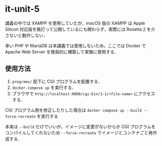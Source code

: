 # it-unit-5

講義の中では XAMPP を使用していたが，macOS 版の XAMPP は Apple Silicon 対応版を銘打って公開しているにも関わらず，実際には Rosetta 2 を介さないと動作しない．

幸い PHP や MariaDB は本講義では使用しないため，ここでは Docker で Apache Web Server を簡易的に構築して実験に使用する．

## 使用方法

1. `programs/` 配下に CGI プログラムを配置する．
2. `docker-compose up` を実行する．
3. ブラウザで `http://localhost:8080/cgi-bin/1-1/<file-name>` にアクセスする．

CGI プログラム側を修正したりした場合は `docker compose up --build --force-recreate` を実行する

本来は `--build` だけでいいが，イメージに変更がないからか CGI プログラムをコンパイルしてくれないため `--force-recreate` でイメージとコンテナごと再作成する．
